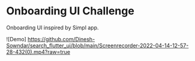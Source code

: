 # Onboarding UI Challenge

Onboarding UI inspired by Simpl app. 

![Demo] https://github.com/Dinesh-Sowndar/search_flutter_ui/blob/main/Screenrecorder-2022-04-14-12-57-28-432(0).mp4?raw=true
